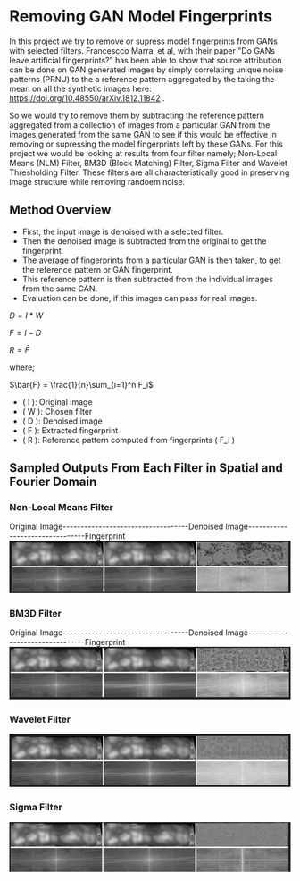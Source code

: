 # Removing GAN Model Fingerprints
In this project we try to remove or supress model fingerprints from GANs with selected filters. Francescco Marra, et al, with their paper "Do GANs leave artificial fingerprints?" has been able to show that source attribution can be done on GAN generated images by simply correlating unique noise patterns (PRNU) to the a reference pattern aggregated by the taking the mean on all the synthetic images here: https://doi.org/10.48550/arXiv.1812.11842 .

So we would try to remove them by subtracting the reference pattern aggregated from a collection of images from a particular GAN from the images generated from the same GAN to see if this would be effective in removing or supressing the model fingerprints left by these GANs.
For this project we would be looking at results from four filter namely; Non-Local Means (NLM) Filter, BM3D (Block Matching) Filter, Sigma Filter and Wavelet Thresholding Filter. These filters are all characteristically good in preserving image structure while removing randoem noise.

## Method Overview
* First, the input image is denoised with a selected filter.
* Then the denoised image is subtracted from the original to get the fingerprint.
* The average of fingerprints from a particular GAN is then taken, to get the reference pattern or GAN fingerprint.
* This reference pattern is then subtracted from the individual images from the same GAN.
* Evaluation can be done, if this images can pass for real images.

$D = I \ast W$

$F = I - D$

$R = \bar{F}$

where;

$\bar{F} = \frac{1}{n}\sum_{i=1}^n F_i$

- \( I \): Original image  
- \( W \): Chosen filter  
- \( D \): Denoised image   
- \( F \): Extracted fingerprint  
- \( R \): Reference pattern computed from fingerprints \( F_i \) 

## Sampled Outputs From Each Filter in Spatial and Fourier Domain
### Non-Local Means Filter
Original Image-----------------------------------Denoised Image--------------------------------Fingerprint
![nlm](image.png)
### BM3D Filter
Original Image-----------------------------------Denoised Image--------------------------------Fingerprint
![bm3d](image-1.png)
### Wavelet Filter
![wavelet](image-2.png)
### Sigma Filter
![sigma](image-3.png)




